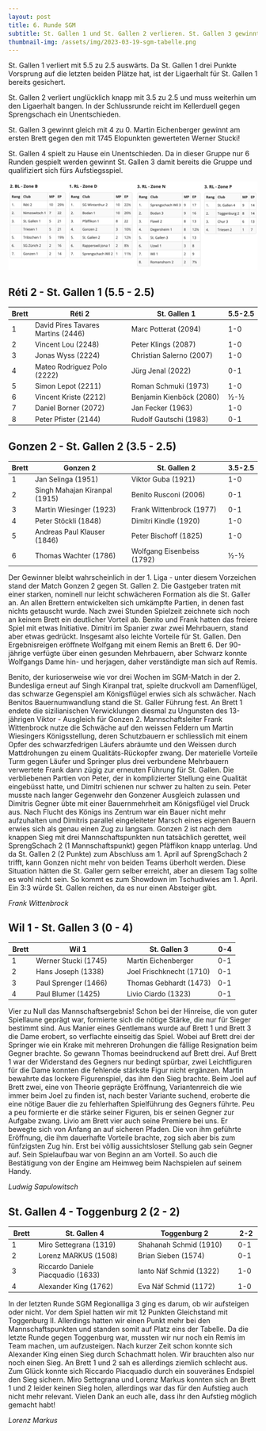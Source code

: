 ```yaml
---
layout: post
title: 6. Runde SGM
subtitle: St. Gallen 1 und St. Gallen 2 verlieren. St. Gallen 3 gewinnt zu 0. St. Gallen 4 gewinnt die Gruppe.
thumbnail-img: /assets/img/2023-03-19-sgm-tabelle.png
---
```


St. Gallen 1 verliert mit 5.5 zu 2.5 auswärts. Da St. Gallen 1 drei Punkte Vorsprung auf die letzten beiden Plätze hat, ist der Ligaerhalt für St. Gallen 1 bereits gesichert.

St. Gallen 2 verliert unglücklich knapp mit 3.5 zu 2.5 und muss weiterhin um den Ligaerhalt bangen. In der Schlussrunde reicht im Kellerduell gegen Sprengschach ein Unentschieden.

St. Gallen 3 gewinnt gleich mit 4 zu 0. Martin Eichenberger gewinnt am ersten Brett gegen den mit 1745 Elopunkten gewerteten Werner Stucki!

St. Gallen 4 spielt zu Hause ein Unentschieden. Da in dieser Gruppe nur 6 Runden gespielt werden gewinnt St. Gallen 3 damit bereits die Gruppe und qualifiziert sich fürs Aufstiegsspiel.

![Zwischentabelle](/assets/img/2023-03-19-sgm-tabelle.png)

## Réti 2 - St. Gallen 1 (5.5 - 2.5)

| Brett | Réti 2                             | St. Gallen 1             | 5.5-2.5 |
| ----- | ---------------------------------- | ------------------------ | ------- |
| 1     | David Pires Tavares Martins (2446) | Marc Potterat (2094)     | 1-0     |
| 2     | Vincent Lou (2248)                 | Peter Klings (2087)      | 1-0     |
| 3     | Jonas Wyss (2224)                  | Christian Salerno (2007) | 1-0     |
| 4     | Mateo Rodriguez Polo (2222)        | Jürg Jenal (2022)        | 0-1     |
| 5     | Simon Lepot (2211)                 | Roman Schmuki (1973)     | 1-0     |
| 6     | Vincent Kriste (2212)              | Benjamin Kienböck (2080) | ½-½     |
| 7     | Daniel Borner (2072)               | Jan Fecker (1963)        | 1-0     |
| 8     | Peter Pfister (2144)               | Rudolf Gautschi (1983)   | 0-1     |

## Gonzen 2 - St. Gallen 2 (3.5 - 2.5)

| Brett | Gonzen 2                      | St. Gallen 2               | 3.5-2.5 |
| ----- | ----------------------------- | -------------------------- | ------- |
| 1     | Jan Selinga (1951)            | Viktor Guba (1921)         | 1-0     |
| 2     | Singh Mahajan Kiranpal (1915) | Benito Rusconi (2006)      | 0-1     |
| 3     | Martin Wiesinger (1923)       | Frank Wittenbrock (1977)   | 0-1     |
| 4     | Peter Stöckli (1848)          | Dimitri Kindle (1920)      | 1-0     |
| 5     | Andreas Paul Klauser (1846)   | Peter Bischoff (1825)      | 1-0     |
| 6     | Thomas Wachter (1786)         | Wolfgang Eisenbeiss (1792) | ½-½     |

Der Gewinner bleibt wahrscheinlich in der 1. Liga - unter diesem Vorzeichen stand der Match Gonzen 2 gegen St. Gallen 2. Die Gastgeber traten mit einer starken, nominell nur leicht schwächeren Formation als die St. Galler an. An allen Brettern entwickelten sich umkämpfte Partien, in denen fast nichts getauscht wurde. Nach zwei Stunden Spielzeit zeichnete sich noch an keinem Brett ein deutlicher Vorteil ab. Benito und Frank hatten das freiere Spiel mit etwas Initiative. Dimitri im Spanier zwar zwei Mehrbauern, stand aber etwas gedrückt. Insgesamt also leichte Vorteile für St. Gallen. Den Ergebnisreigen eröffnete Wolfgang mit einem Remis an Brett 6. Der 90-jährige verfügte über einen gesunden Mehrbauern, aber Schwarz konnte Wolfgangs Dame hin- und herjagen, daher verständigte man sich auf Remis.

Benito, der kurioserweise wie vor drei Wochen im SGM-Match in der 2. Bundesliga erneut auf Singh Kiranpal trat, spielte druckvoll am Damenflügel, das schwarze Gegenspiel am Königsflügel erwies sich als schwächer. Nach Benitos Bauernumwandlung stand die St. Galler Führung fest. An Brett 1 endete die sizilianischen Verwicklungen diesmal zu Ungunsten des 13-jährigen Viktor - Ausgleich für Gonzen 2. Mannschaftsleiter Frank Wittenbrock nutze die Schwäche auf den weissen Feldern um Martin Wiesingers Königsstellung, deren Schutzbauern er schliesslich mit einem Opfer des schwarzfedrigen Läufers abräumte und den Weissen durch Mattdrohungen zu einem Qualitäts-Rückopfer zwang. Der materielle Vorteile Turm gegen Läufer und Springer plus drei verbundene Mehrbauern verwertete Frank dann zügig zur erneuten Führung für St. Gallen. Die verbliebenen Partien von Peter, der in komplizierter Stellung eine Qualität eingebüsst hatte, und Dimitri schienen nur schwer zu halten zu sein. Peter musste nach langer Gegenwehr den Gonzener Ausgleich zulassen und Dimitris Gegner übte mit einer Bauernmehrheit am Königsflügel viel Druck aus. Nach Flucht des Königs ins Zentrum war ein Bauer nicht mehr aufzuhalten und Dimitris parallel eingeleiteter Marsch eines eigenen Bauern erwies sich als genau einen Zug zu langsam.
Gonzen 2 ist nach dem knappen Sieg mit drei Mannschaftspunkten nun tatsächlich gerettet, weil SprengSchach 2 (1 Mannschaftspunkt) gegen Pfäffikon knapp unterlag. Und da St. Gallen 2 (2 Punkte) zum Abschluss am 1. April auf SprengSchach 2 trifft, kann Gonzen nicht mehr von beiden Teams überholt werden. Diese Situation hätten die St. Galler gern selber erreicht, aber an diesem Tag sollte es wohl nicht sein. So kommt es zum Showdown im Tschudiwies am 1. April. Ein 3:3 würde St. Gallen reichen, da es nur einen Absteiger gibt.

_Frank Wittenbrock_

## Wil 1 - St. Gallen 3 (0 - 4)

| Brett | Wil 1                | St. Gallen 3             | 0-4 |
| ----- | -------------------- | ------------------------ | --- |
| 1     | Werner Stucki (1745) | Martin Eichenberger      | 0-1 |
| 2     | Hans Joseph (1338)   | Joel Frischknecht (1710) | 0-1 |
| 3     | Paul Sprenger (1466) | Thomas Gebhardt (1473)   | 0-1 |
| 4     | Paul Blumer (1425)   | Livio Ciardo (1323)      | 0-1 |

Vier zu Null das Mannschaftsergebnis! Schon bei der Hinreise, die von guter Spiellaune geprägt war, formierte sich die nötige Stärke, die nur für Sieger bestimmt sind. Aus Manier eines Gentlemans wurde auf Brett 1 und Brett 3 die Dame erobert, so verflachte einseitig das Spiel. Wobei auf Brett drei der Springer wie ein Krake mit mehreren Drohungen die fällige Resignation beim Gegner brachte. So gewann Thomas beeindruckend auf Brett drei. Auf Brett 1 war der Widerstand des Gegners nur bedingt spürbar, zwei Leichtfiguren für die Dame konnten die fehlende stärkste Figur nicht ergänzen. Martin bewahrte das lockere Figurenspiel, das ihm den Sieg brachte. Beim Joel auf Brett zwei, eine von Theorie geprägte Eröffnung, Variantenreich die wie immer beim Joel zu finden ist, nach bester Variante suchend, eroberte die eine nötige Bauer die zu fehlerhaften Spielführung des Gegners führte. Peu a peu formierte er die stärke seiner Figuren, bis er seinen Gegner zur Aufgabe zwang. Livio am Brett vier auch seine Premiere bei uns. Er bewegte sich von Anfang an auf sicheren Pfaden. Die von ihm geführte Eröffnung, die ihm dauerhafte Vorteile brachte, zog sich aber bis zum fünfzigsten Zug hin. Erst bei völlig aussichtsloser Stellung gab sein Gegner auf. Sein Spielaufbau war von Beginn an am Vorteil. So auch die Bestätigung von der Engine am Heimweg beim Nachspielen auf seinem Handy.

_Ludwig Sapulowitsch_

## St. Gallen 4 - Toggenburg 2 (2 - 2)

| Brett | St. Gallen 4                       | Toggenburg 2            | 2-2 |
| ----- | ---------------------------------- | ----------------------- | --- |
| 1     | Miro Settegrana (1319)             | Shahanah Schmid (1910)  | 0-1 |
| 2     | Lorenz MARKUS (1508)               | Brian Sieben (1574)     | 0-1 |
| 3     | Riccardo Daniele Piacquadio (1633) | Ianto Näf Schmid (1322) | 1-0 |
| 4     | Alexander King (1762)              | Eva Näf Schmid (1172)   | 1-0 |

In der letzten Runde SGM Regionalliga 3 ging es darum, ob wir aufsteigen oder nicht. Vor dem Spiel hatten wir mit 12 Punkten Gleichstand mit Toggenburg II. Allerdings hatten wir einen Punkt mehr bei den Mannschaftspunkten und standen somit auf Platz eins der Tabelle. Da die letzte Runde gegen Toggenburg war, mussten wir nur noch ein Remis im Team machen, um aufzusteigen. Nach kurzer Zeit schon konnte sich Alexander King einen Sieg durch Schachmatt holen. Wir brauchten also nur noch einen Sieg. An Brett 1 und 2 sah es allerdings ziemlich schlecht aus. Zum Glück konnte sich Riccardo Piacquadio durch ein souveränes Endspiel den Sieg sichern. Miro Settegrana und Lorenz Markus konnten sich an Brett 1 und 2 leider keinen Sieg holen, allerdings war das für den Aufstieg auch nicht mehr relevant. Vielen Dank an euch alle, dass ihr den Aufstieg möglich gemacht habt!

_Lorenz Markus_

<style>
table th:nth-of-type(2) {
    width: 40%;
}
table th:nth-of-type(3) {
    width: 40%;
}
table th {
    white-space: nowrap;
}
</style>
